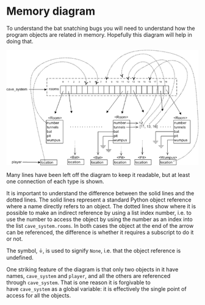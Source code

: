 # Memory diagram

To understand the bat snatching bugs you will need to understand how the
program objects are related in memory. Hopefully this diagram will help
in doing that.

![.](20_classAll_Diag.png)

Many lines have been left off the diagram to keep it readable, but at
least one connection of each type is shown.

It is important to understand the difference between the solid lines and
the dotted lines. The solid lines represent a standard Python object
reference where a name directly refers to an object. The dotted lines
show where it is possible to make an indirect reference by using a list
index number, i.e. to use the number to access the object by using the
number as an index into the list `cave_system.rooms`. In both cases the
object at the end of the arrow can be referenced, the difference is
whether it requires a subscript to do it or not.

The symbol, ⏚, is used to signify `None`, i.e. that the object reference
is undefined.

One striking feature of the diagram is that only two objects in it have
names, `cave_system` and `player`, and all the others are referenced
through `cave_system`. That is one reason it is forgivable to
have `cave_system` as a global variable: it is effectively the single
point of access for all the objects.
